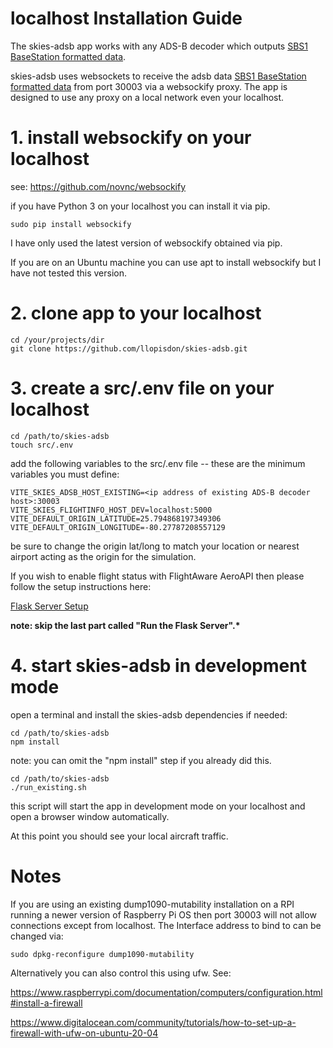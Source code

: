 # localhost Installation Guide

The skies-adsb app works with any ADS-B decoder which outputs [SBS1 BaseStation formatted data](http://woodair.net/sbs/article/barebones42_socket_data.htm).

skies-adsb uses websockets to receive the adsb data [SBS1 BaseStation formatted data](http://woodair.net/sbs/article/barebones42_socket_data.htm) from port 30003 via a websockify proxy. The app is designed to use any proxy on a local network even your localhost.

# 1. install websockify on your localhost

see:
https://github.com/novnc/websockify

if you have Python 3 on your localhost you can install it via pip.

```
sudo pip install websockify
```

I have only used the latest version of websockify obtained via pip.

If you are on an Ubuntu machine you can use apt to install websockify but I have not tested this version.

# 2. clone app to your localhost

```
cd /your/projects/dir
git clone https://github.com/llopisdon/skies-adsb.git
```

# 3. create a src/.env file on your localhost

```
cd /path/to/skies-adsb
touch src/.env
```

add the following variables to the src/.env file -- these are the minimum variables you must define:

```
VITE_SKIES_ADSB_HOST_EXISTING=<ip address of existing ADS-B decoder host>:30003
VITE_SKIES_FLIGHTINFO_HOST_DEV=localhost:5000
VITE_DEFAULT_ORIGIN_LATITUDE=25.794868197349306
VITE_DEFAULT_ORIGIN_LONGITUDE=-80.27787208557129
```

be sure to change the origin lat/long to match your location or nearest airport acting as the origin for the simulation.

If you wish to enable flight status with FlightAware AeroAPI then please follow the setup instructions here:

[Flask Server Setup](/flask/README.md)

**note: skip the last part called "Run the Flask Server".\***

# 4. start skies-adsb in development mode

open a terminal and install the skies-adsb dependencies if needed:

```
cd /path/to/skies-adsb
npm install
```

note: you can omit the "npm install" step if you already did this.

```
cd /path/to/skies-adsb
./run_existing.sh
```

this script will start the app in development mode on your localhost and open a browser window automatically.

At this point you should see your local aircraft traffic.

# Notes

If you are using an existing dump1090-mutability installation on a RPI running a newer version of Raspberry Pi OS then port 30003 will not allow connections except from localhost. The Interface address to bind to can be changed via:

```
sudo dpkg-reconfigure dump1090-mutability
```

Alternatively you can also control this using ufw. See:

https://www.raspberrypi.com/documentation/computers/configuration.html#install-a-firewall

https://www.digitalocean.com/community/tutorials/how-to-set-up-a-firewall-with-ufw-on-ubuntu-20-04
